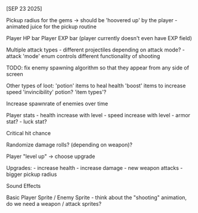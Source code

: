 [SEP 23 2025]

Pickup radius for the gems -> should be 'hoovered up' by the player
    - animated juice for the pickup routine


Player HP bar
Player EXP bar (player currently doesn't even have EXP field)

Multiple attack types
    - different projectiles depending on attack mode?
    - attack 'mode' enum controls different functionality of shooting

TODO:
    fix enemy spawning algorithm so that they appear from any side of screen

Other types of loot:
    'potion' items to heal health
    'boost' items to increase speed
    'invincibility' potion?
    'item types'?

Increase spawnrate of enemies over time

Player stats
    - health increase with level
    - speed increase with level
    - armor stat?
    - luck stat?

Critical hit chance

Randomize damage rolls? (depending on weapon)?

Player "level up" -> choose upgrade

Upgrades:
    - increase health
    - increase damage
    - new weapon attacks
    - bigger pickup radius

Sound Effects

Basic Player Sprite / Enemy Sprite
    - think about the "shooting" animation, do we need a weapon / attack sprites?
